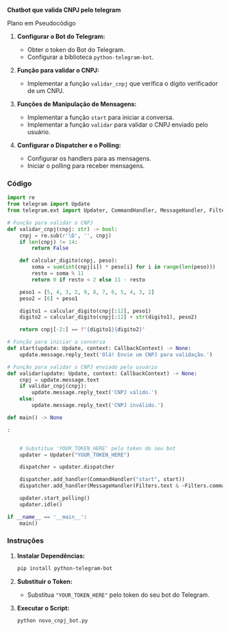 **Chatbot que valida CNPJ pelo telegram**

Plano em Pseudocódigo

1. **Configurar o Bot do Telegram:**

   - Obter o token do Bot do Telegram.
   - Configurar a biblioteca `python-telegram-bot`.
2. **Função para validar o CNPJ:**

   - Implementar a função `validar_cnpj` que verifica o dígito verificador de um CNPJ.
3. **Funções de Manipulação de Mensagens:**

   - Implementar a função `start` para iniciar a conversa.
   - Implementar a função `validar` para validar o CNPJ enviado pelo usuário.
4. **Configurar o Dispatcher e o Polling:**

   - Configurar os handlers para as mensagens.
   - Iniciar o polling para receber mensagens.

### Código

```python
import re
from telegram import Update
from telegram.ext import Updater, CommandHandler, MessageHandler, Filters, CallbackContext

# Função para validar o CNPJ
def validar_cnpj(cnpj: str) -> bool:
    cnpj = re.sub(r'\D', '', cnpj)
    if len(cnpj) != 14:
        return False

    def calcular_digito(cnpj, peso):
        soma = sum(int(cnpj[i]) * peso[i] for i in range(len(peso)))
        resto = soma % 11
        return 0 if resto < 2 else 11 - resto

    peso1 = [5, 4, 3, 2, 9, 8, 7, 6, 5, 4, 3, 2]
    peso2 = [6] + peso1

    digito1 = calcular_digito(cnpj[:12], peso1)
    digito2 = calcular_digito(cnpj[:12] + str(digito1), peso2)

    return cnpj[-2:] == f"{digito1}{digito2}"

# Função para iniciar a conversa
def start(update: Update, context: CallbackContext) -> None:
    update.message.reply_text('Olá! Envie um CNPJ para validação.')

# Função para validar o CNPJ enviado pelo usuário
def validar(update: Update, context: CallbackContext) -> None:
    cnpj = update.message.text
    if validar_cnpj(cnpj):
        update.message.reply_text('CNPJ válido.')
    else:
        update.message.reply_text('CNPJ inválido.')

def main() -> None

:


    # Substitua 'YOUR_TOKEN_HERE' pelo token do seu bot
    updater = Updater("YOUR_TOKEN_HERE")

    dispatcher = updater.dispatcher

    dispatcher.add_handler(CommandHandler("start", start))
    dispatcher.add_handler(MessageHandler(Filters.text & ~Filters.command, validar))

    updater.start_polling()
    updater.idle()

if __name__ == '__main__':
    main()
```

### Instruções

1. **Instalar Dependências:**

   ```sh
   pip install python-telegram-bot
   ```
2. **Substituir o Token:**

   - Substitua `"YOUR_TOKEN_HERE"` pelo token do seu bot do Telegram.
3. **Executar o Script:**

   ```sh
   python novo_cnpj_bot.py
   ```
